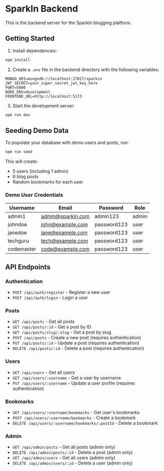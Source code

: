 # SparkIn Backend

This is the backend server for the SparkIn blogging platform.

## Getting Started

1. Install dependencies:
```bash
npm install
```

2. Create a `.env` file in the backend directory with the following variables:
```
MONGO_URI=mongodb://localhost:27017/sparkin
JWT_SECRET=your_super_secret_jwt_key_here
PORT=5000
NODE_ENV=development
FRONTEND_URL=http://localhost:5173
```

3. Start the development server:
```bash
npm run dev
```

## Seeding Demo Data

To populate your database with demo users and posts, run:

```bash
npm run seed
```

This will create:
- 5 users (including 1 admin)
- 6 blog posts
- Random bookmarks for each user

### Demo User Credentials

| Username   | Email             | Password    | Role  |
| ---------- | ----------------- | ----------- | ----- |
| admin1     | admin@sparkin.com | admin123    | admin |
| johndoe    | john@example.com  | password123 | user  |
| janedoe    | jane@example.com  | password123 | user  |
| techguru   | tech@example.com  | password123 | user  |
| codemaster | code@example.com  | password123 | user  |

## API Endpoints

### Authentication
- `POST /api/auth/register` - Register a new user
- `POST /api/auth/login` - Login a user

### Posts
- `GET /api/posts` - Get all posts
- `GET /api/posts/:id` - Get a post by ID
- `GET /api/posts/slug/:slug` - Get a post by slug
- `POST /api/posts` - Create a new post (requires authentication)
- `PUT /api/posts/:id` - Update a post (requires authentication)
- `DELETE /api/posts/:id` - Delete a post (requires authentication)

### Users
- `GET /api/users` - Get all users
- `GET /api/users/:username` - Get a user by username
- `PUT /api/users/:username` - Update a user profile (requires authentication)

### Bookmarks
- `GET /api/users/:username/bookmarks` - Get user's bookmarks
- `POST /api/users/:username/bookmarks` - Create a bookmark
- `DELETE /api/users/:username/bookmarks/:postId` - Delete a bookmark

### Admin
- `GET /api/admin/posts` - Get all posts (admin only)
- `DELETE /api/admin/posts/:id` - Delete a post (admin only)
- `GET /api/admin/users` - Get all users (admin only)
- `DELETE /api/admin/users/:id` - Delete a user (admin only)
